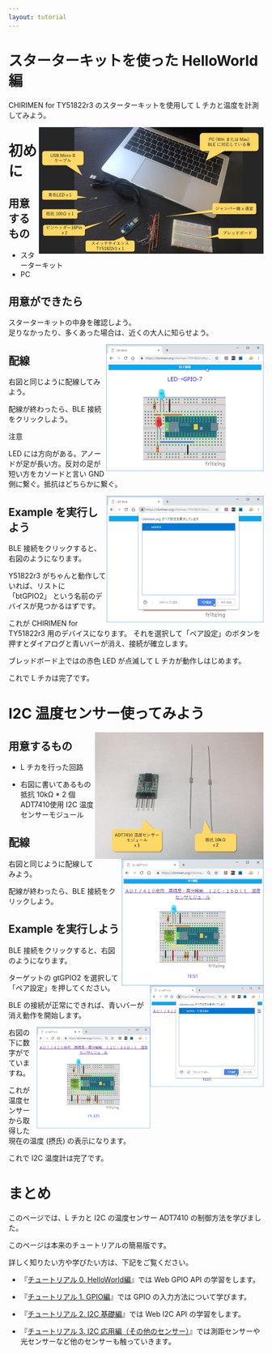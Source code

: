 ```yaml
---
layout: tutorial
---
```


<div style="page-break-before:always"></div>

# スターターキットを使った HelloWorld 編

CHIRIMEN for TY51822r3 のスターターキットを使用して L チカと温度を計測してみよう。
<p>
  <img src="imgs/section0/hardware.jpg" alt="Hardwear" height="250" style = "float:right;">

# 初めに

## 用意するもの


* スターターキット
* PC

</p>

## 用意ができたら

スターターキットの中身を確認しよう。<br>
足りなかったり、多くあった場合は、近くの大人に知らせよう。

<p>
<img src="imgs/section0/ledblink_2.png" alt="Browser"  height="250" style="float:right;">

## 配線

右図と同じように配線してみよう。

配線が終わったら、BLE 接続をクリックしよう。

注意

LED には方向がある。アノードが足が長い方。反対の足が短い方をカソードと言い GND 側に繋ぐ。抵抗はどちらかに繋ぐ。
</p>

<p>
<img src="imgs/section0/ledblink_3.png" alt="Browser" height="250" style="float:right;">

## Example を実行しよう

BLE 接続をクリックすると、右図のようになります。

Y51822r3 がちゃんと動作していれば、リストに「btGPIO2」 という名前のデバイスが見つかるはずです。

これが CHIRIMEN for TY51822r3 用のデバイスになります。
それを選択して「ペア設定」のボタンを押すとダイアログと青いバーが消え、接続が確立します。

ブレッドボード上ではの赤色 LED が点滅して L チカが動作しはじめます。

これで L チカは完了です。

</p>

<div style="page-break-before:always"></div>



# I2C 温度センサー使ってみよう

<p>
  <img src="imgs/section2/adt7410_parts.jpg" alt="Browser" height="250" style="float:right;">
  
## 用意するもの

* L チカを行った回路

* 右図に書いてあるもの<br>
抵抗 10kΩ * 2 個 <br>
ADT7410使用 I2C 温度センサーモジュール

</p>

<p>
  <img src="imgs/section2/adt7410_1.png" alt="Browser" height="250" style="float:right;">
  
## 配線



右図と同じように配線してみよう。

配線が終わったら、BLE 接続をクリックしよう。

</p>

<p>
  <img src="imgs/section2/adt7410_3.png" alt="Browser" height="200" style="float:right;">
  
## Example を実行しよう



BLE 接続をクリックすると、右図のようになります。

ターゲットの gtGPIO2 を選択して「ペア設定」を押してください。

BLE の接続が正常にできれば、青いバーが消え動作を開始します。
</p>

<p>
  
<img src="imgs/section2/adt7410_4.png" alt ="Browser" height="200" style="float:right;">

右図の下に数字がでていますね。

これが温度センサーから取得した現在の温度 (摂氏) の表示になります。

これで I2C 温度計は完了です。

</p>

<div style="page-break-before:always"></div>

# まとめ

このページでは、L チカと I2C の温度センサー ADT7410 の制御方法を学びました。

このページは本来のチュートリアルの簡易版です。

詳しく知りたい方や学びたい方は、下記をご覧ください。

* 『[チュートリアル 0. HelloWorld編](./section0.md)』では Web GPIO API の学習をします。

* 『[チュートリアル 1. GPIO編](./section1.md)』では GPIO の入力方法について学びます。

* 『[チュートリアル 2. I2C 基礎編](./section2.md)』では Web I2C API の学習をします。

* 『[チュートリアル 3. I2C 応用編（その他のセンサー）](./section3.md)』では測距センサーや光センサーなど他のセンサーも触っていきます。
